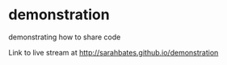 demonstration
=============

demonstrating how to share code

Link to live stream at http://sarahbates.github.io/demonstration
